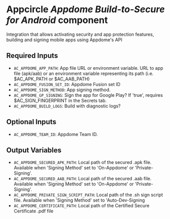 # Appcircle _Appdome Build-to-Secure for Android_ component

Integration that allows activating security and app protection features, building and signing mobile apps using Appdome's API

## Required Inputs

- `AC_APPDOME_APP_PATH`: App file URL or environment variable. URL to app file (apk/aab) or an environment variable representing its path (i.e. $AC_APK_PATH or $AC_AAB_PATH)
- `AC_APPDOME_FUSION_SET_ID`: Appdome Fusion set ID
- `AC_APPDOME_SIGN_METHOD`: App signing method.
- `AC_APPDOME_GP_SIGNING`: Sign the app for Google Play? If 'true', requires $AC_SIGN_FINGERPRINT in the Secrets tab.
- `AC_APPDOME_BUILD_LOGS`: Build with diagnostic logs?

## Optional Inputs

- `AC_APPDOME_TEAM_ID`: Appdome Team ID.

## Output Variables

- `AC_APPDOME_SECURED_APK_PATH`: Local path of the secured .apk file. Available when 'Signing Method' set to 'On-Appdome' or 'Private-Signing'.
- `AC_APPDOME_SECURED_AAB_PATH`: Local path of the secured .aab file. Available when 'Signing Method' set to 'On-Appdome' or 'Private-Signing'.
- `AC_APPDOME_PRIVATE_SIGN_SCRIPT_PATH`: Local path of the .sh sign script file. Available when 'Signing Method' set to 'Auto-Dev-Signing
- `AC_APPDOME_CERTIFICATE_PATH`: Local path of the Certified Secure Certificate .pdf file
